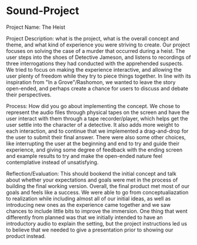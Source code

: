 # Sound-Project
 
Project Name: The Heist

Project Description: what is the project, what is the overall concept and theme, and what kind of experience you were striving to create.
Our project focuses on solving the case of a murder that occurred during a heist. The user steps into the shoes of Detective Jameson, and listens to recordings of three interrogations they had conducted with the apprehended suspects. We tried to focus on making the experience interactive, and allowing the user plenty of freedom while they try to piece things together. In line with its inspiration from "In a Grove"/Rashomon, we wanted to leave the story open-ended, and perhaps create a chance for users to discuss and debate their perspectives.

Process: How did you go about implementing the concept.
We chose to represent the audio files through physical tapes on the screen and have the user interact with them through a tape recorder/player, which helps get the user settle into the character of a detective. It also adds more weight to each interaction, and to continue that we implemented a drag-and-drop for the user to submit their final answer. There were also some other choices, like interrupting the user at the beginning and end to try and guide their experience, and giving some degree of feedback with the ending screen and example results to try and make the open-ended nature feel contemplative instead of unsatisfying.


Reflection/Evaluation: This should bookend the initial concept and talk about whether your expectations and goals were met in the process of building the final working version.
Overall, the final product met most of our goals and feels like a success. We were able to go from conceptualiazation to realization while including almost all of our initial ideas, as well as introducing new ones as the experience came together and we saw chances to include little bits to improve the immersion. One thing that went differently from planned was that we initially intended to have an introductory audio to explain the setting, but the project instructions led us to believe that we needed to give a presentation prior to showing our product instead.
